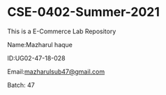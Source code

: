 # CSE-0402-Summer-2021
This is a E-Commerce Lab Repository 

Name:Mazharul haque

ID:UG02-47-18-028

Email:mazharulsub47@gmail.com

Batch: 47
